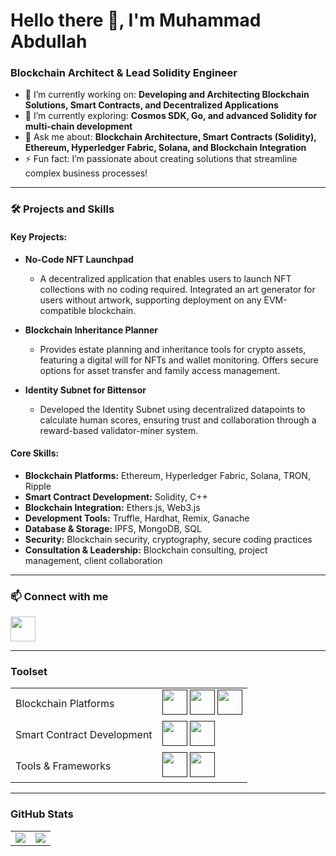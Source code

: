 # Hello there 👋, I'm Muhammad Abdullah

### Blockchain Architect & Lead Solidity Engineer

- 🔭 I’m currently working on: **Developing and Architecting Blockchain Solutions, Smart Contracts, and Decentralized Applications**
- 🌱 I’m currently exploring: **Cosmos SDK, Go, and advanced Solidity for multi-chain development**
- 💬 Ask me about: **Blockchain Architecture, Smart Contracts (Solidity), Ethereum, Hyperledger Fabric, Solana, and Blockchain Integration**
- ⚡ Fun fact: I’m passionate about creating solutions that streamline complex business processes!

---

### 🛠️ Projects and Skills

#### Key Projects:
- **No-Code NFT Launchpad**
  - A decentralized application that enables users to launch NFT collections with no coding required. Integrated an art generator for users without artwork, supporting deployment on any EVM-compatible blockchain.

- **Blockchain Inheritance Planner**
  - Provides estate planning and inheritance tools for crypto assets, featuring a digital will for NFTs and wallet monitoring. Offers secure options for asset transfer and family access management.

- **Identity Subnet for Bittensor**
  - Developed the Identity Subnet using decentralized datapoints to calculate human scores, ensuring trust and collaboration through a reward-based validator-miner system.

#### Core Skills:
- **Blockchain Platforms:** Ethereum, Hyperledger Fabric, Solana, TRON, Ripple
- **Smart Contract Development:** Solidity, C++
- **Blockchain Integration:** Ethers.js, Web3.js
- **Development Tools:** Truffle, Hardhat, Remix, Ganache
- **Database & Storage:** IPFS, MongoDB, SQL
- **Security:** Blockchain security, cryptography, secure coding practices
- **Consultation & Leadership:** Blockchain consulting, project management, client collaboration

---

### 📫 Connect with me

<a href="https://www.linkedin.com/in/mabdullahtrq"><img src="https://www.vectorlogo.zone/logos/linkedin/linkedin-icon.svg" width="40" height="40"/></a>


---

### Toolset

<table>
    <tr>
        <td>Blockchain Platforms</td>
        <td>
            <a href=""><img src="https://www.vectorlogo.zone/logos/ethereum/ethereum-icon.svg" width="40" height="40"/></a>
            <a href=""><img src="https://www.vectorlogo.zone/logos/solana/solana-icon.svg" width="40" height="40"/></a>
            <a href=""><img src="https://www.vectorlogo.zone/logos/hyperledger/hyperledger-icon.svg" width="40" height="40"/></a>
        </td>
    </tr>
    <tr>
        <td>Smart Contract Development</td>
        <td>
            <a href=""><img src="https://www.vectorlogo.zone/logos/soliditylang/soliditylang-icon.svg" width="40" height="40"/></a>
            <a href=""><img src="https://www.vectorlogo.zone/logos/javascript/javascript-icon.svg" width="40" height="40"/></a>
        </td>
    </tr>
    <tr>
        <td>Tools & Frameworks</td>
        <td>
            <a href=""><img src="https://www.vectorlogo.zone/logos/trufflesuite/trufflesuite-icon.svg" width="40" height="40"/></a>
            <a href=""><img src="https://www.vectorlogo.zone/logos/remix/remix-icon.svg" width="40" height="40"/></a>
        </td>
    </tr>
</table>

---

### GitHub Stats

<table>
    <tr>
        <td>
            <img src="https://github-readme-stats.vercel.app/api?username=MAbdullahTrq&count_private=true&show_icons=true&theme=tokyonight"/>
        </td>
        <td>
            <img src="https://github-readme-streak-stats.herokuapp.com/?user=MAbdullahTrq"/>
        </td> 
    </tr>
</table>
